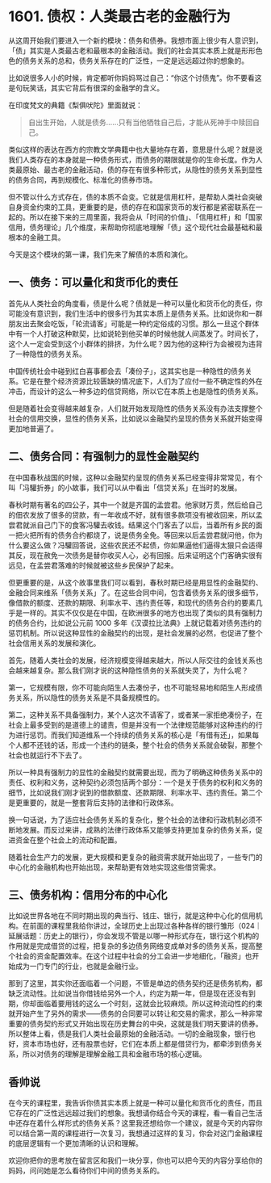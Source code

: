 # 1601. 债权：人类最古老的金融行为
从这周开始我们要进入一个新的模块：债务和债券。我想市面上很少有人意识到，「债」其实是人类最古老和最根本的金融活动。我们的社会其实本质上就是形形色色的债务关系的总和，债务关系存在的广泛性，一定是远远超过你的想象的。

比如说很多人小的时候，肯定都听你妈妈骂过自己：“你这个讨债鬼”。你不要看这是句玩笑话，其实它背后有很深的金融学的含义。

在印度梵文的典籍《梨俱吠陀》里面就说：

> 自出生开始，人就是债务……只有当他牺牲自己后，才能从死神手中赎回自己。

类似这样的表达在西方的宗教文学典籍中也大量地存在着，意思是什么呢？就是说我们人类存在的本身就是一种债务形式，而债务的期限就是你的生命长度。作为人类最原始、最古老的金融活动，债的存在有很多种形式，从隐性的债务关系到显性的债务合同，再到规模化、标准化的债券市场。

但不管以什么方式存在，债的本质不会变。它就是信用杠杆，是帮助人类社会突破自身资金约束的工具，更重要的是，债的存在和国家货币的发行都是紧密联系在一起的。所以在接下来的三周里面，我将会从「时间的价值」、「信用杠杆」和「国家信用，债务理论」几个维度，来帮助你彻底地理解「债」这个现代社会最基础和最根本的金融工具。

今天是这个模块的第一课，我们先来了解债的本质和演化。

## 一、债务：可以量化和货币化的责任

首先从人类社会的角度看，债是什么呢？债就是一种可以量化和货币化的责任，你可能没有意识到，我们生活中的很多行为其实本质上是债务关系。比如说你和一群朋友出去聚会吃饭，「轮流请客」可能是一种约定俗成的习惯。那么一旦这个群体中有一个人打破这种默契，比如说轮到他买单的时候他就人间蒸发了。时间长了，这个人一定会受到这个小群体的排挤，为什么呢？因为他的这种行为会被视为违背了一种隐性的债务关系。

中国传统社会中碰到红白喜事都会去「凑份子」，这其实也是一种隐性的债务关系。它是在整个经济资源比较匮缺的情况底下，人们为了应付一些不确定性的外在冲击，而设计的这么一种多边的信贷网络，所以它在本质上也是隐性的债务关系。

但是随着社会变得越来越复杂，人们就开始发现隐性的债务关系没有办法支撑整个社会的信用交换，显性的债务关系，比如说以金融契约呈现的债务关系就开始变得更加地普遍了。

## 二、债务合同：有强制力的显性金融契约

在中国春秋战国的时候，这种以金融契约呈现的债务关系已经变得非常常见，有个叫「冯驩折券」的小故事，我们可以从中看出「信贷关系」在当时的发展。

春秋时期有著名的四公子，其中一个就是齐国的孟尝君。他家财万贯，然后给自己的佃农发放了很多的贷款，有一年收成不好，就有很多款项没有被收回来，所以孟尝君就派自己门下的食客冯驩去收钱。结果这个门客去了以后，当着所有乡民的面一把火把所有的债务合约都烧了，说是债务全免。等回来以后孟尝君就问他，你为什么要这么做？冯驩回答说，这些农民还不起债，你如果逼他们逼得太狠只会适得其反，现在赦免一次债务是替你收买人心，必有回报。后来证明这个门客确实很有远见，在孟尝君落难的时候就被这些乡民保护了起来。

但更重要的是，从这个故事里我们可以看到，春秋时期已经是用显性的金融契约、金融合同来维系「债务关系」了。在这些合同中间，包含着债务关系的很多细节，像借款的额度、还款的期限、利率水平、违约责任等，和现代的债务合约的要素几乎是一样的。其实不仅仅是在中国，在欧洲很多的地方也出现了类似的具有强制力的债务合约，比如说公元前 1000 多年《汉谟拉比法典》上就记载着对债务违约的惩罚机制。所以说这种显性的金融契约的出现，是社会发展的必然，也促进了整个社会信用关系的发展和演化。

首先，随着人类社会的发展，经济规模变得越来越大，所以人际交往的金钱关系也会越来越复杂。那么我们刚才说的这种隐性债务的关系就失灵了，为什么呢？

第一，它规模有限，你不可能向陌生人去凑份子，也不可能轻易地和陌生人形成债务关系，所以隐性的债务关系是不具备规模性的。

第二，这种关系不具备强制力，某个人这次不请客了，或者某一家拒绝凑份子，在社会上最多受到的是道德上的谴责，但是并没有一个法律规范能够对这种违约的行为进行惩罚。而我们知道维系一个持续的债务关系的核心是「有借有还」，如果每个人都不还钱的话，形成一个违约的链条，整个社会的债务关系就会破裂，那整个社会也就运行不下去了。

所以一种具有强制力的显性的金融契约就需要出现，而为了明确这种债务关系中的责任、权利和义务，这种契约必须包括两个部分：一个是关于债务的权利和义务的细节，比如说我们刚才说到的借款额度、还款期限、利率水平、违约责任。第二个是更重要的，就是一整套背后支持的法律和行政体系。

换一句话说，为了适应社会债务关系的复杂化，整个社会的法律和行政机制必须不断地发展。而反过来讲，成熟的法律行政体系又能够支持更加复杂的债务关系，促进资金在整个社会上的流动和配置。

随着社会生产力的发展，更大规模和更复杂的融资需求就开始出现了，一些专门的中心化的金融机构也开始出现，来帮助更有效地实现这些借贷需求。

## 三、债务机构：信用分布的中心化

比如说世界各地在不同时期出现的典当行、钱庄、银行，就是这种中心化的信用机构。在前面的课程里我给你讲过，全球历史上出现过各种各样的银行雏形（024｜延展话题：历史上的银行），你会发现不管是以哪一种形式存在，银行这个机构的作用就是完成借贷的过程，把复杂的多边债务网络变成单对多的债务关系，提高整个社会的资金配置效率。在这个过程中社会的分工会进一步地细化，「融资」也开始成为一门专门的行业，也就是金融行业。

那到了这里，其实你还面临着一个问题，不管是单边的债务契约还是债务机构，都缺乏流动性。比如说当你借钱给另外一个人，约定为期一年，但是现在还没有到期，你却面临着要用钱的这么一个时刻，这就会比较麻烦。所以这种流动性的约束就开始产生了另外的需求——债务的合同要可以转让和交易的需求，那么一种非常重要的债务契约形式又开始出现在历史舞台的中央，这就是我们明天要讲的债券。所以整体上看，债是我们人类社会最原始的金融活动。一切的金融现象，银行也好，资本市场也好，还有股票也好，它们在本质上都是借贷行为，都牵涉到债务关系，所以对债务的理解是理解金融工具和金融市场的核心逻辑。

## 香帅说
在今天的课程里，我告诉你债其实本质上就是一种可以量化和货币化的责任，而且它存在的广泛性远远超过我们的想象。我想请你结合今天的课程，看一看自己生活中还存在着什么样形式的债务关系？这里我还想给你一个建议，就是今天的内容你可以结合第一周的课程进行一次复习，我想通过这样的复习，你会对这门金融课程的底层逻辑有一个更加清晰的认识和理解。

欢迎你把你的思考放在留言区和我们一块分享，你也可以把今天的内容分享给你的妈妈，问问她是怎么看待你们中间的债务关系的。


